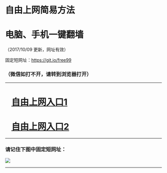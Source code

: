 ﻿# 自由上网简易方法

# 电脑、手机一键翻墙

（2017/10/09 更新，网址有效）

固定短网址：https://git.io/free99

### （微信如打不开，请转到浏览器打开）


***





# &nbsp;&nbsp; <a href="http://ft180552136.fwq-tz-1001.info/fwqtz01.html?t=100900124577 " target="_blank">自由上网入口1</a>
# &nbsp;&nbsp; <a href="http://ft312684750.fwq-tz-1002.info/fwqtz02.html?t=100900123134 " target="_blank">自由上网入口2</a>
***

### 请记住下图中固定短网址：

<img src="https://s3-us-west-2.amazonaws.com/fwq-1001/yjfq-20170905okok.png" /> 


***

